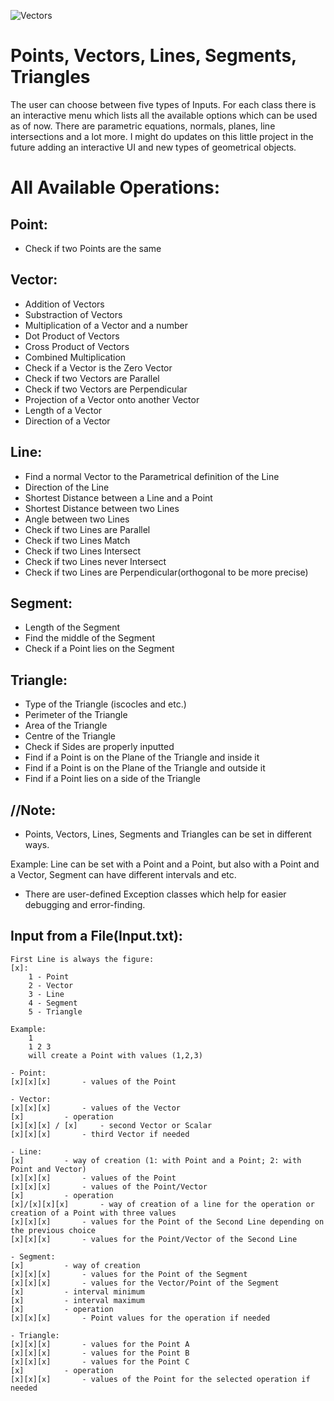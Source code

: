 ![Vectors](https://i.ibb.co/xsp03mw/Vectors.png)

# Points, Vectors, Lines, Segments, Triangles
The user can choose between five types of Inputs.
For each class there is an interactive menu which lists
all the available options which can be used
as of now. There are parametric equations,
normals, planes, line intersections and
a lot more. I might do updates on this little project in the future adding an interactive UI and new types of geometrical objects.

# All Available Operations:

## Point:
- Check if two Points are the same

## Vector:
- Addition of Vectors
- Substraction of Vectors
- Multiplication of a Vector and a number
- Dot Product of Vectors
- Cross Product of Vectors
- Combined Multiplication
- Check if a Vector is the Zero Vector
- Check if two Vectors are Parallel
- Check if two Vectors are Perpendicular
- Projection of a Vector onto another Vector
- Length of a Vector
- Direction of a Vector

## Line:
- Find a normal Vector to the Parametrical definition of the Line
- Direction of the Line
- Shortest Distance between a Line and a Point
- Shortest Distance between two Lines
- Angle between two Lines
- Check if two Lines are Parallel
- Check if two Lines Match
- Check if two Lines Intersect
- Check if two Lines never Intersect
- Check if two Lines are Perpendicular(orthogonal to be more precise)

## Segment:
- Length of the Segment
- Find the middle of the Segment
- Check if a Point lies on the Segment

## Triangle:
- Type of the Triangle (iscocles and etc.)
- Perimeter of the Triangle
- Area of the Triangle
- Centre of the Triangle
- Check if Sides are properly inputted
- Find if a Point is on the Plane of the Triangle and inside it
- Find if a Point is on the Plane of the Triangle and outside it
- Find if a Point lies on a side of the Triangle

## //Note:
- Points, Vectors, Lines, Segments and Triangles can be set in different ways.

Example: Line can be set with a Point and a Point, but also with a Point and a Vector, Segment can have different intervals and etc.
- There are user-defined Exception classes which help for easier debugging and error-finding.


##				Input from a File(Input.txt):

	First Line is always the figure:
 	[x]:
		1 - Point
		2 - Vector
		3 - Line
		4 - Segment
		5 - Triangle

	Example:
		1
		1 2 3
		will create a Point with values (1,2,3)
	
	- Point:
	[x][x][x] 		- values of the Point

	- Vector:
	[x][x][x]		- values of the Vector 
	[x]			- operation
	[x][x][x] / [x]		- second Vector or Scalar
	[x][x][x]		- third Vector if needed 

	- Line:
	[x]			- way of creation (1: with Point and a Point; 2: with Point and Vector)
	[x][x][x]		- values of the Point
	[x][x][x]		- values of the Point/Vector
	[x]			- operation
	[x]/[x][x][x]  		- way of creation of a line for the operation or creation of a Point with three values
	[x][x][x]		- values for the Point of the Second Line depending on the previous choice 
	[x][x][x]		- values for the Point/Vector of the Second Line

	- Segment:
	[x]			- way of creation
	[x][x][x]		- values for the Point of the Segment
	[x][x][x]		- values for the Vector/Point of the Segment
	[x]			- interval minimum
	[x]			- interval maximum
	[x]			- operation
	[x][x][x]		- Point values for the operation if needed

	- Triangle:
	[x][x][x]		- values for the Point A
	[x][x][x]		- values for the Point B
	[x][x][x]		- values for the Point C
	[x]			- operation
	[x][x][x]		- values of the Point for the selected operation if needed

